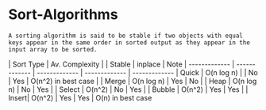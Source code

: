 # Sort-Algorithms

`A sorting algorithm is said to be stable if two objects with equal keys appear in the same order in sorted output as they appear in the input array to be sorted.`

| Sort Type  | Av. Complexity | |  Stable   | inplace  | Note
| ------------- | ------------- | ------------- | ------------- | ------------- 
| Quick | O(n log n)  | | No  |  Yes  |  O(n^2) in best case |
| Merge |  O(n log n)  |  Yes  | No |
| Heap  |  O(n log n)  | No | Yes  |
| Select | O(n^2)  |  No  | Yes  |
| Bubble | О(n^2) |  Yes | Yes  |
| Insert| O(n^2) |  Yes | Yes | O(n) in best case
